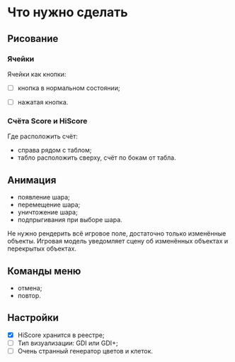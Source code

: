 ﻿# Что нужно сделать

## Рисование

### Ячейки

Ячейки как кнопки:

* [ ] кнопка в нормальном состоянии;
* [ ] нажатая кнопка.


### Счёта Score и HiScore

Где расположить счёт:

* справа рядом с таблом;
* табло расположить сверху, счёт по бокам от табла.

## Анимация

* появление шара;
* перемещение шара;
* уничтожение шара;
* подпрыгивания при выборе шара.

Не нужно рендерить всё игровое поле, достаточно только изменённые объекты. Игровая модель уведомляет сцену об изменённых объектах и перекрытых объектах.

## Команды меню

* отмена;
* повтор.

## Настройки

* [x] HiScore хранится в реестре;
* [ ] Тип визуализации: GDI или GDI+;
* [ ] Очень странный генератор цветов и клеток.

